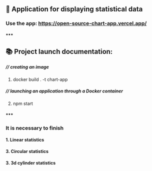 ## 🐙 Application for displaying statistical data
### Use the app: https://open-source-chart-app.vercel.app/

#### ***
## 📚 Project launch documentation:
##### // creating an image
1. docker build . -t chart-app
##### // launching an application through a Docker container
2. npm start

#### ***
### It is necessary to finish
#### 1. Linear statistics
#### 3. Circular statistics
#### 3. 3d cylinder statistics




